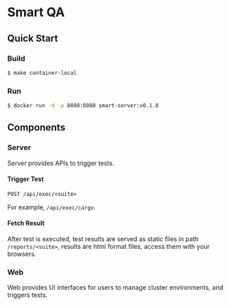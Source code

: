 # Smart QA

## Quick Start

### Build

```bash
$ make container-local
```

### Run

```bash
$ docker run -d -p 8080:8080 smart-server:v0.1.0
```

## Components

### Server

Server provides APIs to trigger tests.

#### Trigger Test

```
POST /api/exec/<suite>
```

For example, `/api/exec/cargo`.

#### Fetch Result

After test is executed, test results are served as static files
in path `/reports/<suite>`, results are html format files, access
them with your browsers.

### Web

Web provides UI interfaces for users to manage cluster environments,
and triggers tests.
